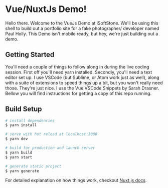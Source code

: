 # Vue/NuxtJs Demo!

Hello there. Welcome to the VueJs Demo at iSoftStone. We'll be using this shell to build out a portfolio site for
a fake photographer/ developer named Paul Holly. This Demo isn't mobile ready, but hey, we're just building out a demo.

## Getting Started

You'll need a couple of things to follow along in during the live coding session. First off you'll need yarn installed. Secondly, you'll need a text editor set up. I use VSCode (but Sublime, or Atom work just as well), along with a suite of extensions to speed things up a bit, but you won't really need those. They're just nice. I use the Vue VSCode Snippets by Sarah Drasner. Bellow you will find instructions for getting a copy of this repo running.

## Build Setup

```bash
# install dependencies
$ yarn install

# serve with hot reload at localhost:3000
$ yarn dev

# build for production and launch server
$ yarn build
$ yarn start

# generate static project
$ yarn generate
```

For detailed explanation on how things work, checkout [Nuxt.js docs](https://nuxtjs.org).
